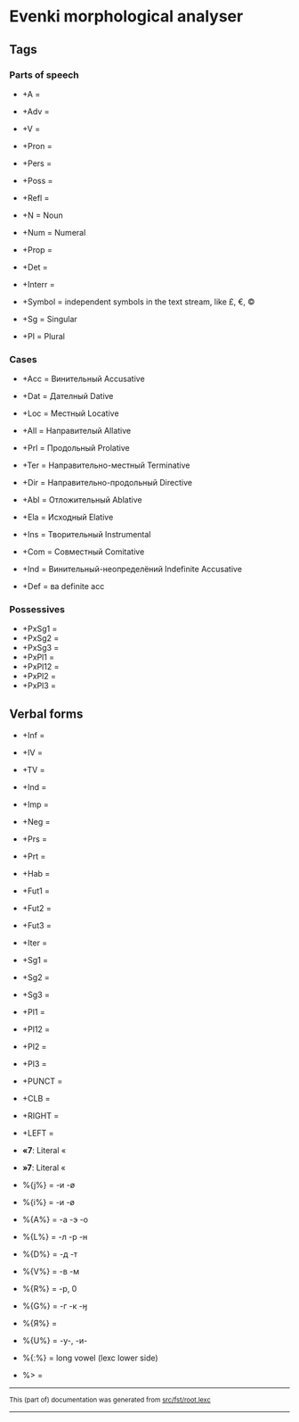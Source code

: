 
# Evenki morphological analyser                      

## Tags

### Parts of speech
* +A	     = 
* +Adv     = 
* +V	     = 
* +Pron    = 
* +Pers    = 
* +Poss    = 
* +Refl    = 
* +N       = Noun
* +Num     = Numeral
* +Prop    = 
* +Det    = 
* +Interr    = 
* +Symbol = independent symbols in the text stream, like £, €, ©

* +Sg      = Singular
* +Pl      = Plural

### Cases
* +Acc    = Винительный Accusative
* +Dat    = Дателный Dative
* +Loc    = Местный Locative
* +All    = Направителый Allative
* +Prl    = Продольный Prolative
* +Ter    = Направительно-местный Terminative
* +Dir    = Направительно-продольный Directive
* +Abl    = Отложительный Ablative
* +Ela    = Исходный Elative
* +Ins    = Творительный Instrumental
* +Com    = Совместный Comitative

* +Ind     = Винительный-неопределёний Indefinite Accusative
* +Def     = ва definite acc

### Possessives
* +PxSg1   = 
* +PxSg2   = 
* +PxSg3   = 
* +PxPl1   = 
* +PxPl12  = 
* +PxPl2   = 
* +PxPl3   = 

## Verbal forms

* +Inf    = 
* +IV    = 
* +TV    = 

* +Ind    = 
* +Imp    = 
* +Neg    = 

* +Prs    = 
* +Prt    = 
* +Hab    = 
* +Fut1    = 
* +Fut2    = 
* +Fut3    = 
* +Iter    = 

* +Sg1   = 
* +Sg2   = 
* +Sg3   = 
* +Pl1   = 
* +Pl12  = 
* +Pl2   = 
* +Pl3   = 

* +PUNCT    = 
* +CLB    = 
* +RIGHT    = 
* +LEFT    = 

* **«7**:  Literal «
* **»7**:  Literal «

* %{j%}   =  -и -ø
* %{i%}   =  -и -ø
* %{A%}   =  -а -э -о
* %{L%}   =  -л -р -н
* %{D%}   =  -д -т
* %{V%}   =  -в -м
* %{R%}   =  -р, 0
* %{G%}   =  -г -к -ӈ
* %{Я%}   = 
* %{U%}   = -у-, -и-
* %{ː%}   = long vowel (lexc lower side)
* %>      =  

* * *

<small>This (part of) documentation was generated from [src/fst/root.lexc](https://github.com/giellalt/lang-evn/blob/main/src/fst/root.lexc)</small>

---

